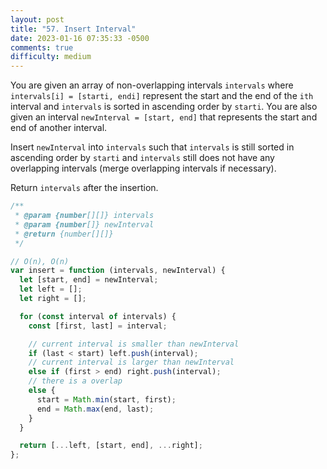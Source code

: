 ```yaml
---
layout: post
title: "57. Insert Interval"
date: 2023-01-16 07:35:33 -0500
comments: true
difficulty: medium
---
```


You are given an array of non-overlapping intervals `intervals` where `intervals[i] = [starti, endi]` represent the start and the end of the `ith` interval and `intervals` is sorted in ascending order by `starti`. You are also given an interval `newInterval = [start, end]` that represents the start and end of another interval.

Insert `newInterval` into `intervals` such that `intervals` is still sorted in ascending order by `starti` and `intervals` still does not have any overlapping intervals (merge overlapping intervals if necessary).

Return `intervals` after the insertion.

```javascript
/**
 * @param {number[][]} intervals
 * @param {number[]} newInterval
 * @return {number[][]}
 */

// O(n), O(n)
var insert = function (intervals, newInterval) {
  let [start, end] = newInterval;
  let left = [];
  let right = [];

  for (const interval of intervals) {
    const [first, last] = interval;

    // current interval is smaller than newInterval
    if (last < start) left.push(interval);
    // current interval is larger than newInterval
    else if (first > end) right.push(interval);
    // there is a overlap
    else {
      start = Math.min(start, first);
      end = Math.max(end, last);
    }
  }

  return [...left, [start, end], ...right];
};
```
